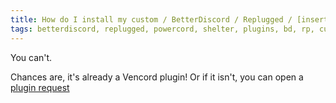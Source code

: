```yaml
---
title: How do I install my custom / BetterDiscord / Replugged / [insert other mod here] plugins?
tags: betterdiscord, replugged, powercord, shelter, plugins, bd, rp, custom
---
```


You can't.

Chances are, it's already a Vencord plugin! Or if it isn't, you can open a [plugin request](/docs/plugin-requests)
